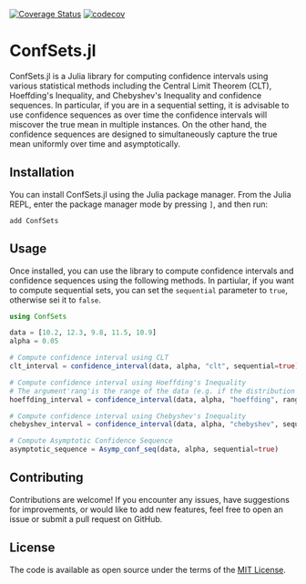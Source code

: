 [![Coverage Status](https://app.travis-ci.com/bergio13/ConfSets.jl.svg?branch=main)](https://app.travis-ci.com/bergio13/ConfSets.jl.svg?branch=main)
[![codecov](https://codecov.io/gh/bergio13/ConfSets.jl/graph/badge.svg?token=2WDDX6XTIH)](https://codecov.io/gh/bergio13/ConfSets.jl)

# ConfSets.jl

ConfSets.jl is a Julia library for computing confidence intervals using various statistical methods including the Central Limit Theorem (CLT), Hoeffding's Inequality, and Chebyshev's Inequality and confidence sequences. In particular, if you are in a sequential setting, it is advisable to use confidence sequences as over time the confidence intervals will miscover the true mean in multiple instances. On the other hand, the confidence sequences are designed to simultaneously capture the true mean uniformly over time and asymptotically.

## Installation

You can install ConfSets.jl using the Julia package manager. From the Julia REPL, enter the package manager mode by pressing `]`, and then run:

```
add ConfSets
```

## Usage

Once installed, you can use the library to compute confidence intervals and confidence sequences using the following methods. In partiular, if you want to compute sequential sets, you can set the `sequential` parameter to `true`, otherwise sei it to `false`.

```julia
using ConfSets

data = [10.2, 12.3, 9.8, 11.5, 10.9]
alpha = 0.05

# Compute confidence interval using CLT
clt_interval = confidence_interval(data, alpha, "clt", sequential=true)

# Compute confidence interval using Hoeffding's Inequality
# The argument'rang'is the range of the data (e.g. if the distribution is in hte range 9-13 --> set rang=4)
hoeffding_interval = confidence_interval(data, alpha, "hoeffding", rang=3, sequential=false)

# Compute confidence interval using Chebyshev's Inequality
chebyshev_interval = confidence_interval(data, alpha, "chebyshev", sequential=true)

# Compute Asymptotic Confidence Sequence
asymptotic_sequence = Asymp_conf_seq(data, alpha, sequential=true)
```

## Contributing

Contributions are welcome! If you encounter any issues, have suggestions for improvements, or would like to add new features, feel free to open an issue or submit a pull request on GitHub.

## License

The code is available as open source under the terms of the [MIT License](https://opensource.org/licenses/MIT).
